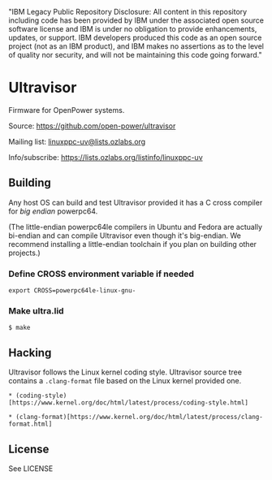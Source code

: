 

"IBM Legacy Public Repository Disclosure: All content in this repository including code has been provided by IBM under the associated open source software license and IBM is under no obligation to provide enhancements, updates, or support. IBM developers produced this code as an open source project (not as an IBM product), and IBM makes no assertions as to the level of quality nor security, and will not be maintaining this code going forward."


# Ultravisor 

Firmware for OpenPower systems.

Source: https://github.com/open-power/ultravisor

Mailing list: linuxppc-uv@lists.ozlabs.org

Info/subscribe: https://lists.ozlabs.org/listinfo/linuxppc-uv

## Building

Any host OS can build and test Ultravisor provided it has a C cross compiler
for *big endian* powerpc64. 

(The little-endian powerpc64le compilers in Ubuntu and Fedora are actually
bi-endian and can compile Ultravisor even though it's big-endian. We recommend
installing a little-endian toolchain if you plan on building other projects.)


### Define CROSS environment variable if needed

```
export CROSS=powerpc64le-linux-gnu-
```

### Make ultra.lid

```
$ make
```

## Hacking

Ultravisor follows the Linux kernel coding style. Ultravisor source tree
contains a `.clang-format` file based on the Linux kernel provided one.

    * (coding-style)[https://www.kernel.org/doc/html/latest/process/coding-style.html]

    * (clang-format)[https://www.kernel.org/doc/html/latest/process/clang-format.html]

## License

See LICENSE

